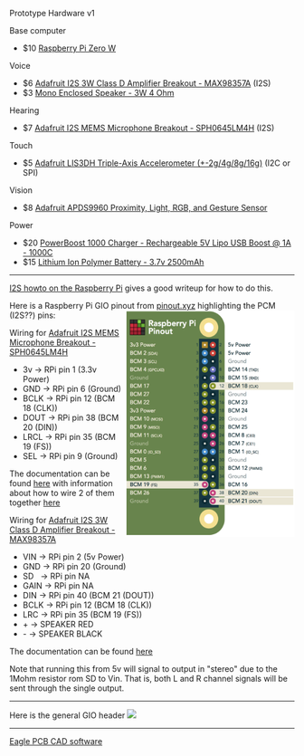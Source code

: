 Prototype Hardware v1

Base computer
* $10 [Raspberry Pi Zero W](https://www.adafruit.com/product/3400)

Voice
* $6 [Adafruit I2S 3W Class D Amplifier Breakout - MAX98357A](https://www.adafruit.com/product/3006) (I2S)
* $3 [Mono Enclosed Speaker - 3W 4 Ohm](https://www.adafruit.com/product/3351)

Hearing
* $7 [Adafruit I2S MEMS Microphone Breakout - SPH0645LM4H](https://www.adafruit.com/product/3421) (I2S)

Touch
* $5 [Adafruit LIS3DH Triple-Axis Accelerometer (+-2g/4g/8g/16g)](https://www.adafruit.com/product/2809) (I2C or SPI)

Vision
* $8 [Adafruit APDS9960 Proximity, Light, RGB, and Gesture Sensor](https://www.adafruit.com/product/3595)

Power
* $20 [PowerBoost 1000 Charger - Rechargeable 5V Lipo USB Boost @ 1A - 1000C](https://www.adafruit.com/product/2465)
* $15 [Lithium Ion Polymer Battery - 3.7v 2500mAh](https://www.adafruit.com/product/328)

---

[I2S howto on the Raspberry Pi](https://github.com/nejohnson2/rpi-i2s) gives a good writeup for how to do this.

Here is a Raspberry Pi GIO pinout from [pinout.xyz](https://pinout.xyz/pinout/pcm) highlighting the PCM (I2S??) pins: <img src="https://github.com/shepner/Cricket/blob/master/hardware/RPi_PCM.png?raw=true" align="right" width="300" height="400">

Wiring for [Adafruit I2S MEMS Microphone Breakout - SPH0645LM4H](https://www.adafruit.com/product/3421)
* 3v   -> RPi pin 1  (3.3v Power)
* GND  -> RPi pin 6  (Ground)
* BCLK -> RPi pin 12 (BCM 18 (CLK))
* DOUT -> RPi pin 38 (BCM 20 (DIN))
* LRCL -> RPi pin 35 (BCM 19 (FS))
* SEL  -> RPi pin 9  (Ground)

The documentation can be found [here](https://learn.adafruit.com/adafruit-i2s-mems-microphone-breakout/) with information about how to wire 2 of them together [here](https://learn.adafruit.com/adafruit-i2s-mems-microphone-breakout/raspberry-pi-wiring-and-test)


Wiring for [Adafruit I2S 3W Class D Amplifier Breakout - MAX98357A](https://www.adafruit.com/product/3006)
* VIN  -> RPi pin 2  (5v Power)
* GND  -> RPi pin 20 (Ground)
* SD   -> RPi pin NA
* GAIN -> RPi pin NA
* DIN  -> RPi pin 40 (BCM 21 (DOUT))
* BCLK -> RPi pin 12 (BCM 18 (CLK))
* LRC  -> RPi pin 35 (BCM 19 (FS))
* \+    -> SPEAKER RED
* \-    -> SPEAKER BLACK

The documentation can be found [here](https://learn.adafruit.com/adafruit-max98357-i2s-class-d-mono-amp/downloads)

Note that running this from 5v will signal to output in "stereo" due to the 1Mohm resistor rom SD to Vin.  That is, both L and R channel signals will be sent through the single output.


---

Here is the general GIO header
<img src="https://pinout.xyz/resources/raspberry-pi-pinout.png">

---

[Eagle PCB CAD software](https://www.autodesk.com/products/eagle)
